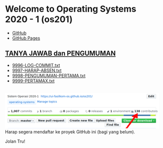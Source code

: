 ---
---
# Welcome to Operating Systems 2020 - 1 (os201)

* [GitHub](https://github.com/UI-FASILKOM-OS/os201)
* [GitHub Pages](https://ui-fasilkom-os.github.io/os201/)

## [TANYA JAWAB dan PENGUMUMAN](https://github.com/UI-FASILKOM-OS/os201/tree/master/TANYA-JAWAB)

* [9996-LOG-COMMIT.txt](TANYA-JAWAB/9996-LOG-COMMIT.txt)
* [9997-HARAP-ABSEN.txt](TANYA-JAWAB/9997-HARAP-ABSEN.txt)
* [9998-PENGUMUMAN-PERTAMA.txt](TANYA-JAWAB/9998-PENGUMUMAN-PERTAMA.txt)
* [9999-PERTAMAX.txt](TANYA-JAWAB/9999-PERTAMAX.txt)

<br>
<img src="os201.png"  width="950">
<br>
Harap segera mendaftar ke proyek GitHub ini (bagi yang belum).

Jolan Tru!
